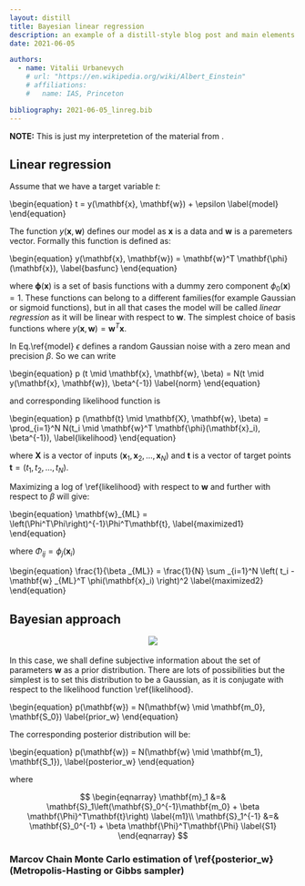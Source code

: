 ```yaml
---
layout: distill
title: Bayesian linear regression
description: an example of a distill-style blog post and main elements
date: 2021-06-05

authors:
  - name: Vitalii Urbanevych
    # url: "https://en.wikipedia.org/wiki/Albert_Einstein"
    # affiliations:
    #   name: IAS, Princeton

bibliography: 2021-06-05_linreg.bib
---
```


**NOTE:**
This is just my interpretetion of the material from <d-cite key="bishop_pattern"></d-cite>.


## Linear regression

Assume that we have a target variable $t$:

\begin{equation}
  t = y(\mathbf{x}, \mathbf{w}) + \epsilon
  \label{model}
\end{equation}

The function $y(\mathbf{x}, \mathbf{w})$ defines our model as **x** is a data and **w**
is a paremeters vector. Formally this function is defined as:

\begin{equation}
  y(\mathbf{x}, \mathbf{w}) = \mathbf{w}^T \mathbf{\phi}(\mathbf{x}),
  \label{basfunc}
\end{equation}

where $\mathbf{\phi}(\mathbf{x})$ is a set of basis functions with a dummy zero component
$\phi_0(\mathbf{x}) = 1$. These functions can belong to a different families(for example Gaussian
or sigmoid functions), but in all that cases the model will be called *linear regression*
as it will be linear with respect to $\mathbf{w}$. The simplest choice of basis functions where $y(\mathbf{x}, \mathbf{w}) = \mathbf{w}^T \mathbf{x}$.

In Eq.\ref{model} $\epsilon$ defines a random Gaussian noise with a zero mean and precision
$\beta$. So we can write

\begin{equation}
  p (t \mid \mathbf{x}, \mathbf{w}, \beta) = N(t \mid y(\mathbf{x}, \mathbf{w}), \beta^{-1})
  \label{norm}
\end{equation}

and corresponding likelihood function is


\begin{equation}
  p (\mathbf{t} \mid \mathbf{X}, \mathbf{w}, \beta) = \prod_{i=1}^N N(t_i \mid \mathbf{w}^T \mathbf{\phi}(\mathbf{x}_i), \beta^{-1}),
  \label{likelihood}
\end{equation}

where $\mathbf{X}$ is a vector of inputs $(\mathbf{x}_1, \mathbf{x}_2,...,\mathbf{x}_N)$ and $\mathbf{t}$ is a vector of target points
$\mathbf{t} = (t_1, t_2,..., t_N)$.

Maximizing a log of \ref{likelihood} with respect to $\mathbf{w}$ and 
further with respect to $\beta$ will give:

\begin{equation}
  \mathbf{w}_{ML} = \left(\Phi^T\Phi\right)^{-1}\Phi^T\mathbf{t},
  \label{maximized1}
\end{equation}

where $\Phi _{ij} = \phi_j(\mathbf{x}_i)$

\begin{equation}
  \frac{1}{\beta _{ML}} = \frac{1}{N} \sum _{i=1}^N \left( t_i - \mathbf{w} _{ML}^T \phi(\mathbf{x}_i) \right)^2
  \label{maximized2}
\end{equation}



## Bayesian approach

<div class="row mt-3" style="margin-bottom: 18px">
    <div class="col-sm mt-3 mt-md-0" align='center'>
        <img class="img-fluid rounded z-depth-1" src="{{ site.baseurl }}/assets/img/homo-bayesians.jpg">
    </div>
</div>

In this case, we shall define subjective information about
the set of parameters $\mathbf{w}$ as a prior distribution.
There are lots of possibilities but the  simplest is to 
set this distribution to be a Gaussian, 
as it is conjugate with respect to the likelihood
function \ref{likelihood}.

\begin{equation}
  p(\mathbf{w}) = N(\mathbf{w} \mid \mathbf{m_0}, \mathbf{S_0})
  \label{prior_w}
\end{equation}


The corresponding posterior distribution will be:

\begin{equation}
  p(\mathbf{w}) = N(\mathbf{w} \mid \mathbf{m_1}, \mathbf{S_1}),
  \label{posterior_w}
\end{equation}

where

$$
\begin{eqnarray}
  \mathbf{m}_1 &=& \mathbf{S}_1\left(\mathbf{S}_0^{-1}\mathbf{m_0} + \beta \mathbf{\Phi}^T\mathbf{t}\right)
  \label{m1}\\
  \mathbf{S}_1^{-1} &=& \mathbf{S}_0^{-1} + \beta \mathbf{\Phi}^T\mathbf{\Phi}
  \label{S1}
\end{eqnarray}
$$

### Marcov Chain Monte Carlo estimation of \ref{posterior_w} (Metropolis-Hasting or Gibbs sampler)
